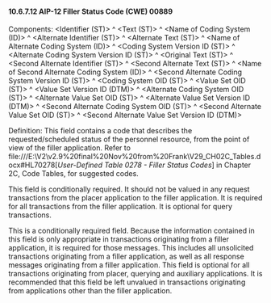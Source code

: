 #### 10.6.7.12 AIP-12 Filler Status Code (CWE) 00889

Components: &lt;Identifier (ST)> ^ &lt;Text (ST)> ^ &lt;Name of Coding System (ID)> ^ &lt;Alternate Identifier (ST)> ^ &lt;Alternate Text (ST)> ^ &lt;Name of Alternate Coding System (ID)> ^ &lt;Coding System Version ID (ST)> ^ &lt;Alternate Coding System Version ID (ST)> ^ &lt;Original Text (ST)> ^ &lt;Second Alternate Identifier (ST)> ^ &lt;Second Alternate Text (ST)> ^ &lt;Name of Second Alternate Coding System (ID)> ^ &lt;Second Alternate Coding System Version ID (ST)> ^ &lt;Coding System OID (ST)> ^ &lt;Value Set OID (ST)> ^ &lt;Value Set Version ID (DTM)> ^ &lt;Alternate Coding System OID (ST)> ^ &lt;Alternate Value Set OID (ST)> ^ &lt;Alternate Value Set Version ID (DTM)> ^ &lt;Second Alternate Coding System OID (ST)> ^ &lt;Second Alternate Value Set OID (ST)> ^ &lt;Second Alternate Value Set Version ID (DTM)>

Definition: This field contains a code that describes the requested/scheduled status of the personnel resource, from the point of view of the filler application. Refer to file:///E:\V2\v2.9%20final%20Nov%20from%20Frank\V29_CH02C_Tables.docx#HL70278[_User-Defined Table 0278 - Filler Status Codes_] in Chapter 2C, Code Tables, for suggested codes.

This field is conditionally required. It should not be valued in any request transactions from the placer application to the filler application. It is required for all transactions from the filler application. It is optional for query transactions.

This is a conditionally required field. Because the information contained in this field is only appropriate in transactions originating from a filler application, it is required for those messages. This includes all unsolicited transactions originating from a filler application, as well as all response messages originating from a filler application. This field is optional for all transactions originating from placer, querying and auxiliary applications. It is recommended that this field be left unvalued in transactions originating from applications other than the filler application.
